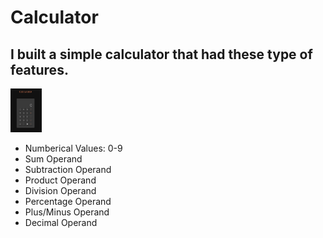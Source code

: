 # Calculator

## I built a simple calculator that had these type of features.

<img src="./images/Calculator_Image.png" alt="Calculator Image" width="50">

* Numberical Values: 0-9
* Sum Operand
* Subtraction Operand
* Product Operand
* Division Operand
* Percentage Operand
* Plus/Minus Operand
* Decimal Operand